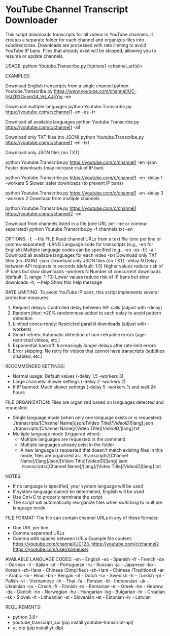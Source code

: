 YouTube Channel Transcript Downloader
================================================================================

This script downloads transcripts for all videos in YouTube channels.
It creates a separate folder for each channel and organizes files into subdirectories.
Downloads are processed with rate limiting to avoid YouTube IP bans.
Files that already exist will be skipped, allowing you to resume or update channels.

USAGE:
  python Youtube.Transcribe.py [options] <channel_url(s)>

EXAMPLES:

Download English transcripts from a single channel
python Youtube.Transcribe.py https://www.youtube.com/channel/UC-lHJZR3Gqxm24_Vd_AJ5Yw -en

Download multiple languages
python Youtube.Transcribe.py https://youtube.com/c/channel1 -en -es -fr

Download all available languages
python Youtube.Transcribe.py https://youtube.com/c/channel1 -all

Download only TXT files (no JSON)
python Youtube.Transcribe.py https://youtube.com/c/channel1 -en -txt

Download only JSON files (no TXT)

python Youtube.Transcribe.py https://youtube.com/c/channel1 -en -json
Faster downloads (may increase risk of IP ban)

python Youtube.Transcribe.py https://youtube.com/c/channel1 -en -delay 1 -workers 5
Slower, safer downloads (to prevent IP bans)

python Youtube.Transcribe.py https://youtube.com/c/channel1 -en -delay 3 -workers 2
Download from multiple channels

python Youtube.Transcribe.py https://youtube.com/c/channel1 https://youtube.com/c/channel2 -en

Download from channels listed in a file (one URL per line or comma-separated)
python Youtube.Transcribe.py -f channels.txt -en

OPTIONS:
  -f, --file FILE    Read channel URLs from a text file (one per line or comma-separated)
  -LANG              Language code for transcripts (e.g., -en for English)
                     Multiple language codes can be specified (e.g., -en -es -fr)
  -all               Download all available languages for each video
  -txt               Download only TXT files (no JSON)
  -json              Download only JSON files (no TXT)
  -delay N           Delay between API requests in seconds (default: 1.5)
                     Higher values reduce risk of IP bans but slow downloads
  -workers N         Number of concurrent downloads (default: 3, range: 1-10)
                     Lower values reduce risk of IP bans but slow downloads
  -h, --help         Show this help message

RATE LIMITING:
  To avoid YouTube IP bans, this script implements several protection measures:
  1. Request delays: Controlled delay between API calls (adjust with -delay)
  2. Random jitter: ±20% randomness added to each delay to avoid pattern detection
  3. Limited concurrency: Restricted parallel downloads (adjust with -workers)
  4. Smart retries: Automatic detection of non-retryable errors (age-restricted videos, etc.)
  5. Exponential backoff: Increasingly longer delays after rate limit errors
  6. Error skipping: No retry for videos that cannot have transcripts (subtitles disabled, etc.)

  RECOMMENDED SETTINGS:
  - Normal usage: Default values (-delay 1.5 -workers 3)
  - Large channels: Slower settings (-delay 2 -workers 2)
  - If IP banned: Much slower settings (-delay 5 -workers 1) and wait 24 hours

FILE ORGANIZATION:
  Files are organized based on languages detected and requested:
  - Single language mode (when only one language exists or is requested):
    ./transcripts/[Channel Name]/json/[Video Title]_[VideoID]_[lang].json
    ./transcripts/[Channel Name]/[Video Title]_[VideoID]_[lang].txt
  - Multiple language mode (triggered when):
    * Multiple languages are requested in the command
    * Multiple languages already exist in the folder
    * A new language is requested that doesn't match existing files
    In this mode, files are organized as:
    ./transcripts/[Channel Name]/[lang]/json/[Video Title]_[VideoID]_[lang].json
    ./transcripts/[Channel Name]/[lang]/[Video Title]_[VideoID]_[lang].txt

NOTES:
  - If no language is specified, your system language will be used
  - If system language cannot be determined, English will be used
  - Use Ctrl+C to properly terminate the script
  - The script will automatically reorganize files when switching to multiple language mode

FILE FORMAT:
  The file can contain channel URLs in any of these formats:
  - One URL per line
  - Comma-separated URLs
  - Comma with spaces between URLs
  Example file content:
    https://youtube.com/channel/UC123, https://youtube.com/c/channel2
    https://youtube.com/user/someuser

AVAILABLE LANGUAGE CODES:
  -en      - English                    -es      - Spanish                    -fr      - French
  -de      - German                     -it      - Italian                    -pt      - Portuguese
  -ru      - Russian                    -ja      - Japanese                   -ko      - Korean
  -zh-Hans - Chinese (Simplified)       -zh-Hant - Chinese (Traditional)      -ar      - Arabic
  -hi      - Hindi                      -bn      - Bengali                    -nl      - Dutch
  -sv      - Swedish                    -tr      - Turkish                    -pl      - Polish
  -vi      - Vietnamese                 -th      - Thai                       -fa      - Persian
  -id      - Indonesian                 -uk      - Ukrainian                  -cs      - Czech
  -fi      - Finnish                    -ro      - Romanian                   -el      - Greek
  -he      - Hebrew                     -da      - Danish                     -no      - Norwegian
  -hu      - Hungarian                  -bg      - Bulgarian                  -hr      - Croatian
  -sk      - Slovak                     -lt      - Lithuanian                 -sl      - Slovenian
  -et      - Estonian                   -lv      - Latvian

REQUIREMENTS:
  - python 3.6+
  - youtube_transcript_api (pip install youtube-transcript-api)
  - yt-dlp (pip install yt-dlp)

